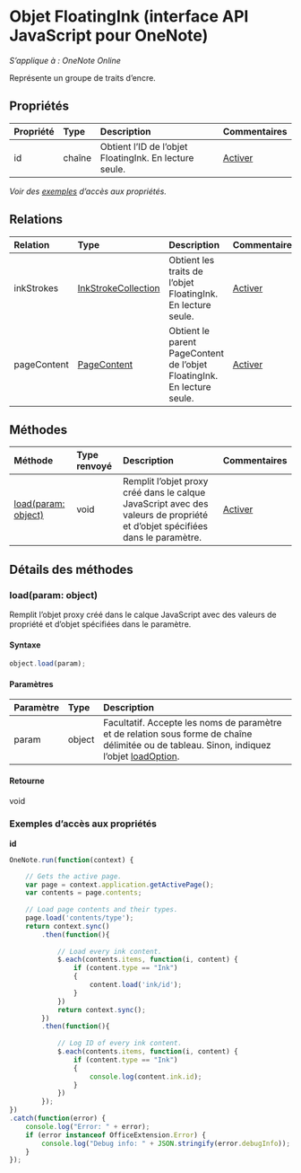 # Objet FloatingInk (interface API JavaScript pour OneNote)

_S’applique à : OneNote Online_  


Représente un groupe de traits d’encre.

## Propriétés

| Propriété     | Type   |Description|Commentaires|
|:---------------|:--------|:----------|:-------|
|id|chaîne|Obtient l’ID de l’objet FloatingInk. En lecture seule.|[Activer](https://github.com/OfficeDev/office-js-docs/issues/new?title=OneNote-floatingInk-id)|

_Voir des [exemples](#exemples) d’accès aux propriétés._

## Relations
| Relation | Type   |Description| Commentaires|
|:---------------|:--------|:----------|:-------|
|inkStrokes|[InkStrokeCollection](inkstrokecollection.md)|Obtient les traits de l’objet FloatingInk. En lecture seule.|[Activer](https://github.com/OfficeDev/office-js-docs/issues/new?title=OneNote-floatingInk-inkStrokes)|
|pageContent|[PageContent](pagecontent.md)|Obtient le parent PageContent de l’objet FloatingInk. En lecture seule.|[Activer](https://github.com/OfficeDev/office-js-docs/issues/new?title=OneNote-floatingInk-pageContent)|

## Méthodes

| Méthode           | Type renvoyé    |Description| Commentaires|
|:---------------|:--------|:----------|:-------|
|[load(param: object)](#loadparam-object)|void|Remplit l’objet proxy créé dans le calque JavaScript avec des valeurs de propriété et d’objet spécifiées dans le paramètre.|[Activer](https://github.com/OfficeDev/office-js-docs/issues/new?title=OneNote-floatingInk-load)|

## Détails des méthodes


### load(param: object)
Remplit l’objet proxy créé dans le calque JavaScript avec des valeurs de propriété et d’objet spécifiées dans le paramètre.

#### Syntaxe
```js
object.load(param);
```

#### Paramètres
| Paramètre    | Type   |Description|
|:---------------|:--------|:----------|
|param|object|Facultatif. Accepte les noms de paramètre et de relation sous forme de chaîne délimitée ou de tableau. Sinon, indiquez l’objet [loadOption](loadoption.md).|

#### Retourne
void
### Exemples d’accès aux propriétés

**id**
```js
OneNote.run(function(context) {

    // Gets the active page.
    var page = context.application.getActivePage();
    var contents = page.contents;
    
    // Load page contents and their types.
    page.load('contents/type');
    return context.sync()
        .then(function(){
        
            // Load every ink content.
            $.each(contents.items, function(i, content) {
                if (content.type == "Ink")
                {
                    content.load('ink/id');
                }                           
            })
            return context.sync();
        })
        .then(function(){
        
            // Log ID of every ink content.
            $.each(contents.items, function(i, content) {
                if (content.type == "Ink")
                {
                    console.log(content.ink.id);
                }                           
            })              
        });
})
.catch(function(error) {
    console.log("Error: " + error);
    if (error instanceof OfficeExtension.Error) {
        console.log("Debug info: " + JSON.stringify(error.debugInfo));
    }
}); 
```

